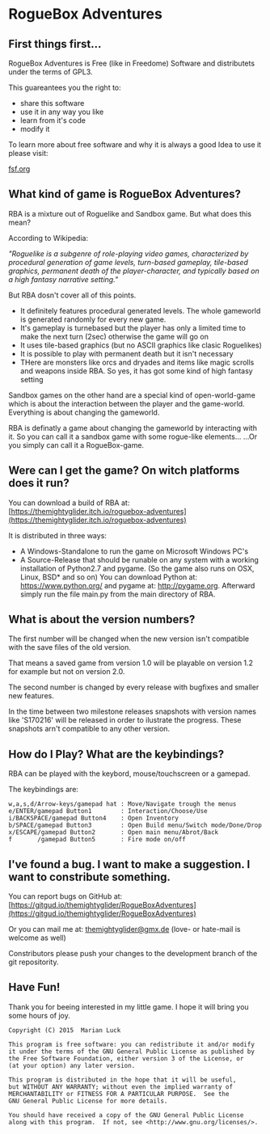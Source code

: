 # RogueBox Adventures

## First things first...

RogueBox Adventures is Free (like in Freedome) Software and distributets under the terms of GPL3.

This guareantees you the right to:

* share this software
* use it in any way you like
* learn from it's code
* modify it

To learn more about free software and why it is always a good Idea to use it please visit:

[fsf.org](http://www.fsf.org/)

## What kind of game is RogueBox Adventures?

RBA is a mixture out of Roguelike and Sandbox game. But what does this mean?
    
According to Wikipedia: 

 *"Roguelike is a subgenre of role-playing video games, characterized by procedural generation of game levels, turn-based gameplay, tile-based graphics, permanent death of the player-character, and typically based on a high fantasy narrative setting."*

But RBA dosn't cover all of this points.

* It definitely features procedural generated levels. The whole gameworld is generated randomly for every new game.
* It's gameplay is turnebased but the player has only a limited time to make the next turn (2sec) otherwise the game will go on
* It uses tile-based graphics (but no ASCII graphics like clasic Roguelikes)
* It is possible to play with permanent death but it isn't necessary
* THere are monsters like orcs and dryades and items like magic scrolls and weapons inside RBA. So yes, it has got some kind of high fantasy setting

Sandbox games on the other hand are a special kind of open-world-game which is about the interaction between the player and the game-world. Everything is about changing the gameworld.

RBA is definatly a game about changing the gameworld by interacting with it. So you can call it a sandbox game with some rogue-like elements...
...Or you simply can call it a RogueBox-game.

## Were can I get the game? On witch platforms does it run?
You can download a build of RBA at: [https://themightyglider.itch.io/roguebox-adventures](https://themightyglider.itch.io/roguebox-adventures)

It is distributed in three ways:

* A Windows-Standalone to run the game on Microsoft Windows PC's
* A Source-Release that should be runable on any system with a working installation of Python2.7 and pygame. (So the game also runs on OSX, Linux, BSD* and so on) You can download Python at: https://www.python.org/ and pygame at: http://pygame.org. Afterward simply run the file main.py from the main directory of RBA.

## What is about the version numbers?
    
The first number will be changed when the new version isn't compatible with the save files of the old version.

That means a saved game from version 1.0 will be playable on version 1.2 for example but not on version 2.0.

The second number is changed by every release with bugfixes and smaller new features.

In the time between two milestone releases snapshots with version names like 'S170216' will be released in order to ilustrate the progress. These snapshots arn't compatible to any other version.

## How do I Play? What are the keybindings?

RBA can be played with the keybord, mouse/touchscreen or a gamepad.

The keybindings are:

    w,a,s,d/Arrow-keys/gamepad hat : Move/Navigate trough the menus
    e/ENTER/gamepad Button1        : Interaction/Choose/Use
    i/BACKSPACE/gamepad Button4    : Open Inventory
    b/SPACE/gamepad Button3        : Open Build menu/Switch mode/Done/Drop
    x/ESCAPE/gamepad Button2       : Open main menu/Abrot/Back
    f       /gamepad Button5       : Fire mode on/off

## I've found a bug. I want to make a suggestion. I want to constribute something.

You can report bugs on GitHub at: [https://gitgud.io/themightyglider/RogueBoxAdventures](https://gitgud.io/themightyglider/RogueBoxAdventures)

Or you can mail me at: themightyglider@gmx.de (love- or hate-mail is welcome as well)

Constributors please push your changes to the development branch of the git repositority.

## Have Fun!

Thank you for beeing interested in my little game. I hope it will bring you some hours of joy.

	Copyright (C) 2015  Marian Luck
	
    This program is free software: you can redistribute it and/or modify
    it under the terms of the GNU General Public License as published by
    the Free Software Foundation, either version 3 of the License, or
    (at your option) any later version.

    This program is distributed in the hope that it will be useful,
    but WITHOUT ANY WARRANTY; without even the implied warranty of
    MERCHANTABILITY or FITNESS FOR A PARTICULAR PURPOSE.  See the
    GNU General Public License for more details.

    You should have received a copy of the GNU General Public License
    along with this program.  If not, see <http://www.gnu.org/licenses/>.
